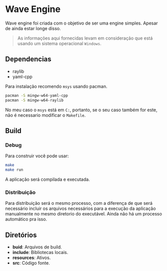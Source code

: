 # Wave Engine

Wave engine foi criada com o objetivo de ser uma engine simples. Apesar de ainda estar longe disso.

> As informações aqui fornecidas levam em consideração que está usando um sistema operacional `Windows`.

## Dependencias
- raylib
- yaml-cpp

Para instalação recomendo `msys` usando pacman.

``` bash
pacman -S mingw-w64-yaml-cpp
pacman -S mingw-w64-raylib
```

No meu caso o `msys` está em `C:`, portanto, se o seu caso também for este, não é necessario modificar o `Makefile`.

## Build

### Debug

Para construir você pode usar:

``` bash
make
make run
```

A aplicação será compilada e executada.

### Distribuição

Para distribuição será o mesmo processo, com a diferença de que será necessário incluir os arquivos necessários para a execução da aplicação manualmente no mesmo diretorio do executável. Ainda não há um processo automático pra isso.

## Diretórios

- **buid**: Arquivos de build.
- **include**: Bibliotecas locais.
- **resources**: Ativos.
- **src**: Código fonte.